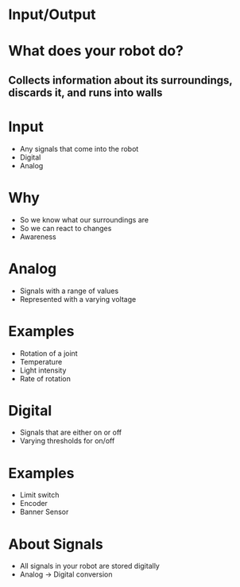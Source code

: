 <!SLIDE incremental bullets>
# Input/Output

<!SLIDE center>
# What does your robot do?
## Collects information about its surroundings, discards it, and runs into walls

<!SLIDE incremental bullets>
# Input
* Any signals that come into the robot
* Digital
* Analog

<!SLIDE incremental bullets>
# Why
* So we know what our surroundings are
* So we can react to changes
* Awareness

<!SLIDE incremental bullets>
# Analog
* Signals with a range of values
* Represented with a varying voltage

<!SLIDE incremental small bullets>
# Examples
* Rotation of a joint
* Temperature
* Light intensity
* Rate of rotation

<!SLIDE incremental bullets>
# Digital 
* Signals that are either on or off
* Varying thresholds for on/off

<!SLIDE incremental bullets>
# Examples
* Limit switch
* Encoder
* Banner Sensor

<!SLIDE incremental bullets>
# About Signals
* All signals in your robot are stored digitally
* Analog -> Digital conversion
